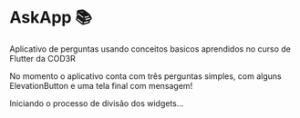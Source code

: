 # AskApp 📚

Aplicativo de perguntas usando conceitos basicos aprendidos no curso de Flutter da COD3R

No momento o aplicativo conta com três perguntas simples, com alguns ElevationButton e uma tela final com mensagem!

Iniciando o processo de divisão dos widgets...
